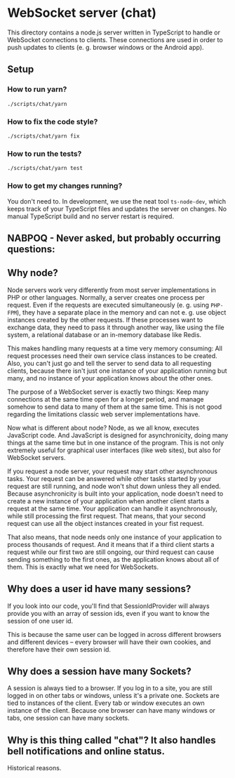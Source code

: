 # WebSocket server (chat)

This directory contains a node.js server written in TypeScript to handle or WebSocket connections to clients. These
connections are used in order to push updates to clients (e. g. browser windows or the Android app).

## Setup
### How to run yarn?
`./scripts/chat/yarn`
### How to fix the code style?
`./scripts/chat/yarn fix`
### How to run the tests?
`./scripts/chat/yarn test`
### How to get my changes running?
You don't need to. In development, we use the neat tool `ts-node-dev`, which keeps track of your TypeScript files and
updates the server on changes. No manual TypeScript build and no server restart is required.

## NABPOQ - Never asked, but probably occurring questions:

## Why node?
Node servers work very differently from most server implementations in PHP or other languages. Normally, a server
creates one process per request. Even if the requests are executed simultaneously (e. g. using `PHP-FPM`), they have
a separate place in the memory and can not e. g. use object instances created by the other requests. If these processes
want to exchange data, they need to pass it through another way, like using the file system, a relational database or an
in-memory database like Redis.

This makes handling many requests at a time very memory consuming: All request processes need their own service class
instances to be created. Also, you can't just go and tell the server to send data to all requesting clients, because
there isn't just one instance of your application running but many, and no instance of your application knows about the
other ones.

The purpose of a WebSocket server is exactly two things: Keep many connections at the same time open for a longer
period, and manage somehow to send data to many of them at the same time. This is not good regarding the limitations
classic web server implementations have.

Now what is different about node? Node, as we all know, executes JavaScript code. And JavaScript is designed for
asynchronicity, doing many things at the same time but in one instance of the program. This is not only extremely useful
for graphical user interfaces (like web sites), but also for WebSocket servers.

If you request a node server, your request may start other asynchronous tasks. Your request can be answered while
other tasks started by your request are still running, and node won't shut down unless they all ended. Because
asynchronicity is built into your application, node doesn't need to create a new instance of your application when
another client starts a request at the same time. Your application can handle it asynchronously, while still processing
the first request. That means, that your second request can use all the object instances created in your fist request.

That also means, that node needs only one instance of your application to process thousands of request. And it means
that if a third client starts a request while our first two are still ongoing, our third request can cause sending
something to the first ones, as the application knows about all of them. This is exactly what we need for WebSockets.

## Why does a user id have many sessions?
If you look into our code, you'll find that SessionIdProvider will always provide you with an array of session ids, even
if you want to know the session of one user id.

This is because the same user can be logged in across different browsers and different devices – every browser will
have their own cookies, and therefore have their own session id.

## Why does a session have many Sockets?
A session is always tied to a browser. If you log in to a site, you are still logged in on other tabs or windows,
unless it's a private one. Sockets are tied to instances of the client. Every tab or window executes an own instance
of the client. Because one browser can have many windows or tabs, one session can have many sockets.

## Why is this thing called "chat"? It also handles bell notifications and online status.
Historical reasons.
